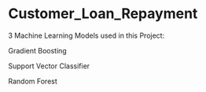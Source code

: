 # Customer_Loan_Repayment
3 Machine Learning Models used in this Project:

Gradient Boosting

Support Vector Classifier 

Random Forest
